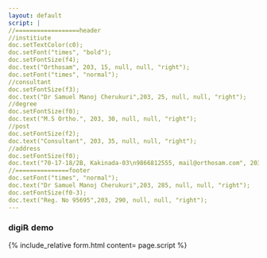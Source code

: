 ```yaml
---
layout: default
script: |
//==================header
//institiute
doc.setTextColor(c0);
doc.setFont("times", "bold");
doc.setFontSize(f4);
doc.text("Orthosam", 203, 15, null, null, "right");
doc.setFont("times", "normal");
//consultant
doc.setFontSize(f3);
doc.text("Dr Samuel Manoj Cherukuri",203, 25, null, null, "right");
//degree
doc.setFontSize(f0);
doc.text("M.S Ortho.", 203, 30, null, null, "right");
//post
doc.setFontSize(f2);
doc.text("Consultant", 203, 35, null, null, "right");
//address
doc.setFontSize(f0);
doc.text("70-17-18/2B, Kakinada-03\n9866812555, mail@orthosam.com", 203, 42, null, null, "right");
//===============footer
doc.setFont("times", "normal");
doc.text("Dr Samuel Manoj Cherukuri",203, 285, null, null, "right");
doc.setFontSize(f0-3);
doc.text("Reg. No 95695",203, 290, null, null, "right");
---
```

### digi&#8478; demo

{% include_relative form.html content= page.script %}

<script>
function otherSignedInStuff(googleUser){}
</script>
